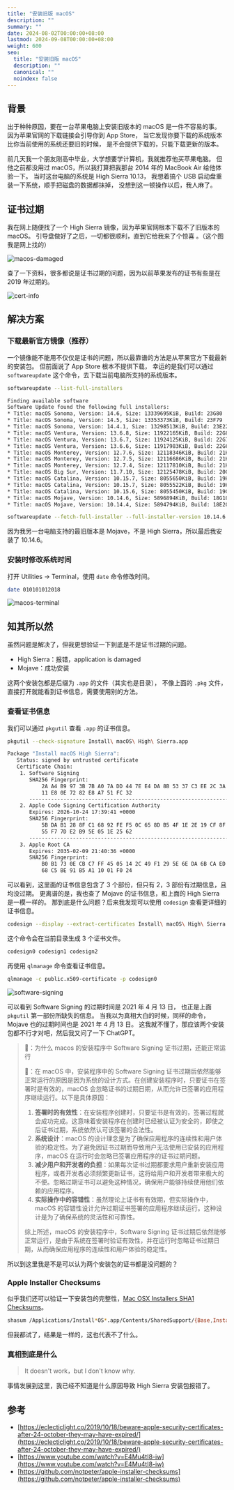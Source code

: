 ```yaml
---
title: "安装旧版 macOS"
description: ""
summary: ""
date: 2024-08-02T00:00:00+08:00
lastmod: 2024-09-08T00:00:00+08:00
weight: 600
seo:
  title: "安装旧版 macOS"
  description: ""
  canonical: ""
  noindex: false
---
```


## 背景

出于种种原因，要在一台苹果电脑上安装旧版本的 macOS 是一件不容易的事。
因为苹果官网的下载链接会引导你到 App Store，
当它发现你要下载的系统版本比你当前使用的系统还要旧的时候，
是不会提供下载的，只能下载更新的版本。

前几天我一个朋友刚高中毕业，大学想要学计算机，我就推荐他买苹果电脑。
但他之前都没用过 macOS，所以我打算把我那台 2014 年的 MacBook Air 给他体验一下。
当时这台电脑的系统是 High Sierra 10.13，
我想着搞个 USB 启动盘重装一下系统，顺手把磁盘的数据都抹掉，
没想到这一顿操作以后，我人麻了。

## 证书过期

我在网上随便找了一个 High Sierra 镜像，因为苹果官网根本下载不了旧版本的 macOS。
引导盘做好了之后，一切都很顺利，直到它给我来了个惊喜 。（这个图我是网上找的）

![macos-damaged](/images/misc/macos-damaged.jpg)

查了一下资料，很多都说是证书过期的问题，因为以前苹果发布的证书有些是在 2019 年过期的。

![cert-info](/images/misc/cert-info.jpg)

## 解决方案

### 下载最新官方镜像（推荐）

一个镜像能不能用不仅仅是证书的问题，所以最靠谱的方法是从苹果官方下载最新的安装包。
但前面说了 App Store 根本不提供下载，
幸运的是我们可以通过 `softwareupdate` 这个命令，去下载当前电脑所支持的系统版本。

```bash {frame="none"}
softwareupdate --list-full-installers
```

```bash {frame="none"}
Finding available software
Software Update found the following full installers:
* Title: macOS Sonoma, Version: 14.6, Size: 13339695KiB, Build: 23G80
* Title: macOS Sonoma, Version: 14.5, Size: 13353373KiB, Build: 23F79
* Title: macOS Sonoma, Version: 14.4.1, Size: 13298513KiB, Build: 23E224
* Title: macOS Ventura, Version: 13.6.8, Size: 11922165KiB, Build: 22G820
* Title: macOS Ventura, Version: 13.6.7, Size: 11924125KiB, Build: 22G720
* Title: macOS Ventura, Version: 13.6.6, Size: 11917983KiB, Build: 22G630
* Title: macOS Monterey, Version: 12.7.6, Size: 12118346KiB, Build: 21H1320
* Title: macOS Monterey, Version: 12.7.5, Size: 12116686KiB, Build: 21H1222
* Title: macOS Monterey, Version: 12.7.4, Size: 12117810KiB, Build: 21H1123
* Title: macOS Big Sur, Version: 11.7.10, Size: 12125478KiB, Build: 20G1427
* Title: macOS Catalina, Version: 10.15.7, Size: 8055650KiB, Build: 19H15
* Title: macOS Catalina, Version: 10.15.7, Size: 8055522KiB, Build: 19H2
* Title: macOS Catalina, Version: 10.15.6, Size: 8055450KiB, Build: 19G2021
* Title: macOS Mojave, Version: 10.14.6, Size: 5896894KiB, Build: 18G103
* Title: macOS Mojave, Version: 10.14.4, Size: 5894794KiB, Build: 18E2034
```

```bash {frame="none"}
softwareupdate --fetch-full-installer --full-installer-version 10.14.6
```

因为我另一台电脑支持的最旧版本是 Mojave，不是 High Sierra，所以最后我安装了 10.14.6。

### 安装时修改系统时间

打开 Utilities -> Terminal，使用 `date` 命令修改时间。

```bash {frame="none"}
date 010101012018
```

![macos-terminal](/images/misc/macos-terminal.jpg)

## 知其所以然

虽然问题是解决了，但我更想验证一下到底是不是证书过期的问题。

* High Sierra：报错，application is damaged
* Mojave：成功安装

这两个安装包都是后缀为 `.app` 的文件（其实也是目录），
不像上面的 `.pkg` 文件，直接打开就能看到证书信息，需要使用别的方法。

### 查看证书信息

我们可以通过 `pkgutil` 查看 `.app` 的证书信息。

```bash {frame="none"}
pkgutil --check-signature Install\ macOS\ High\ Sierra.app
```

```bash {frame="none"}
Package "Install macOS High Sierra":
   Status: signed by untrusted certificate
   Certificate Chain:
    1. Software Signing
       SHA256 Fingerprint:
           2A A4 B9 97 3B 7B A0 7A DD 44 7E E4 DA 8B 53 37 C3 EE 2C 3A 99 19
           11 E8 0E 72 82 E8 A7 51 FC 32
       ------------------------------------------------------------------------
    2. Apple Code Signing Certification Authority
       Expires: 2026-10-24 17:39:41 +0000
       SHA256 Fingerprint:
           5B DA B1 28 8F C1 68 92 FE F5 0C 65 8D B5 4F 1E 2E 19 CF 8F 71 CC
           55 F7 7D E2 B9 5E 05 1E 25 62
       ------------------------------------------------------------------------
    3. Apple Root CA
       Expires: 2035-02-09 21:40:36 +0000
       SHA256 Fingerprint:
           B0 B1 73 0E CB C7 FF 45 05 14 2C 49 F1 29 5E 6E DA 6B CA ED 7E 2C
           68 C5 BE 91 B5 A1 10 01 F0 24
```

可以看到，这里面的证书信息包含了 3 个部份，但只有 2，3 部份有过期信息，且均没过期。
更离谱的是，我也查了 Mojave 的证书信息，和上面的 High Sierra 是一模一样的。
那到底是什么问题？后来我发现可以使用 `codesign` 查看更详细的证书信息。

```bash {frame="none"}
codesign --display --extract-certificates Install\ macOS\ High\ Sierra.app
```

这个命令会在当前目录生成 3 个证书文件。

```bash {frame="none"}
codesign0 codesign1 codesign2
```

再使用 `qlmanage` 命令查看证书信息。

```bash {frame="none"}
qlmanage -c public.x509-certificate -p codesign0
```

![software-signing](/images/misc/software-signing.png)

可以看到 Software Signing 的过期时间是 2021 年 4 月 13 日，
也正是上面 `pkgutil` 第一部份所缺失的信息。
当我以为真相大白的时候，同样的命令，Mojave 也的过期时间也是 2021 年 4 月 13 日。
这我就不懂了，那应该两个安装包都不行才对吧，然后我又问了一下 ChatGPT。

> 🤡：为什么 macos 的安装程序中 Software Signing 证书过期，还能正常运行
>
> 🤖：在 macOS 中，安装程序中的 Software Signing 证书过期后依然能够正常运行的原因是因为系统的设计方式。在创建安装程序时，只要证书在签署时是有效的，macOS 会忽略证书的过期日期，从而允许已签署的应用程序继续运行。以下是具体原因：
>
> 1. **签署时的有效性**：在安装程序创建时，只要证书是有效的，签署过程就会成功完成。这意味着安装程序在创建时已经被认证为安全的，即使之后证书过期，系统依然认可该签署的合法性。
> 2. **系统设计**：macOS 的设计理念是为了确保应用程序的连续性和用户体验的稳定性。为了避免因证书过期而导致用户无法使用已安装的应用程序，macOS 在运行时会忽略已签署应用程序的证书过期问题。
> 3. **减少用户和开发者的负担**：如果每次证书过期都要求用户重新安装应用程序，或者开发者必须频繁更新证书，这将给用户和开发者带来极大的不便。忽略过期证书可以避免这种情况，确保用户能够持续使用他们依赖的应用程序。
> 4. **实际操作中的容错性**：虽然理论上证书有有效期，但实际操作中，macOS 的容错性设计允许过期证书签署的应用程序继续运行。这种设计是为了确保系统的灵活性和可靠性。
>
> 综上所述，macOS 的安装程序中，Software Signing 证书过期后依然能够正常运行，是由于系统在签署时验证有效性，并在运行时忽略证书过期日期，从而确保应用程序的连续性和用户体验的稳定性。

所以到这里我是不是可以认为两个安装包的证书都是没问题的？

### Apple Installer Checksums

似乎我们还可以验证一下安装包的完整性，[Mac OSX Installers SHA1 Checksums](https://github.com/notpeter/apple-installer-checksums)。

```bash {frame="none"}
shasum /Applications/Install*OS*.app/Contents/SharedSupport/{Base,Install}*.dmg
```

但我都试了，结果是一样的，这也代表不了什么。

### 真相到底是什么

> It doesn't work，but I don't know why.

事情发展到这里，我已经不知道是什么原因导致 High Sierra 安装包报错了。

## 参考

* [https://eclecticlight.co/2019/10/18/beware-apple-security-certificates-after-24-october-they-may-have-expired/](https://eclecticlight.co/2019/10/18/beware-apple-security-certificates-after-24-october-they-may-have-expired/)
* [https://www.youtube.com/watch?v=E4Mu4tI8-iw](https://www.youtube.com/watch?v=E4Mu4tI8-iw)
* [https://github.com/notpeter/apple-installer-checksums](https://github.com/notpeter/apple-installer-checksums)
